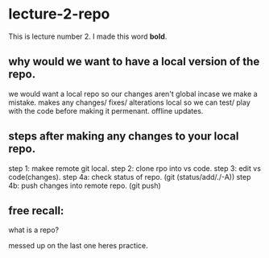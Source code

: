 # lecture-2-repo

This is lecture number 2.
I made this word **bold**.
## why would we want to have a local version of the repo.
we would want a local repo so our changes aren't global incase we make a mistake.
makes any changes/ fixes/ alterations local so we can test/ play with the code before making it permenant. 
offline updates.
## steps after making any changes to your local repo.
step 1: makee remote git local.
step 2: clone rpo into vs code.
step 3: edit vs code(changes).
step 4a: check status of repo. (git (status/add/./-A))
step 4b: push changes into remote repo. (git push)
## free recall:
what is a repo?





messed up on the last one heres practice.
